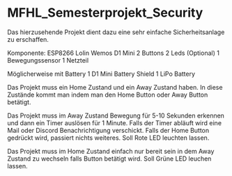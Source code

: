 # MFHL_Semesterprojekt_Security


Das hierzusehende Projekt dient dazu eine sehr einfache Sicherheitsanlage zu erschaffen. 

Komponente:
  ESP8266 Lolin Wemos D1 Mini 
  2 Buttons
  2 Leds (Optional) 
  1 Bewegungssensor
  1 Netzteil
  
  Möglicherweise mit Battery
    1 D1 Mini Battery Shield
    1 LiPo Battery
  
Das Projekt muss ein Home Zustand und ein Away Zustand haben. 
  In diese Zustände kommt man indem man den Home Button oder Away Button betätigt.

Das Projekt muss im Away Zustand Bewegung für 5-10 Sekunden erkennen und dann ein Timer auslösen für 1 Minute. 
  Falls der Timer abläuft wird eine Mail oder Discord Benachrichtigung verschickt.
  Falls der Home Button gedrückt wird, passiert nichts weiteres.
  Soll Rote LED leuchten lassen.

Das Projekt muss im Home Zustand einfach nur bereit sein in dem Away Zustand zu wechseln falls Button betätigt wird.
  Soll Grüne LED leuchen lassen. 
  
